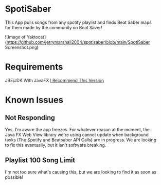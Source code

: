 # SpotiSaber
This App pulls songs from any spotify playlist and finds Beat Saber maps for them made by the community on Beat Saver!

![Image of Yaktocat](https://github.com/jerrymarshall2004/spotisaber/blob/main/SpotiSaber Screenshot.png)

# Requirements
JRE/JDK With JavaFX
[I Recommend This Version](https://www.oracle.com/ca-en/java/technologies/javase/javase-jdk8-downloads.html)

# Known Issues
## Not Responding
Yes, I'm aware the app freezes. For whatever reason at the moment, the Java FX Web View library we're using cannot update when background tasks (The Spotify and Beatsaber API Calls) are in progress. We are looking to fix this eventually, but it isn't software breaking.

## Playlist 100 Song Limit
I'm not too sure what's causing this, but we are looking to find it as soon as possible!
